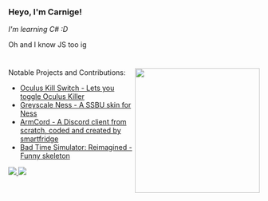 ### Heyo, I'm Carnige!

*I'm learning C# :D*

Oh and I know JS too ig

<h1></h1>

<a href="https://ko-fi.com/kckarnige">
  <img align="right" src="https://user-images.githubusercontent.com/32397453/236360066-5ea41c8a-6748-4b10-b9d9-4057ef52dab1.png" width="250px" />
</a>

Notable Projects and Contributions:
- [Oculus Kill Switch - Lets you toggle Oculus Killer](https://github.com/kckarnige/OculusKillSwitch)
- [Greyscale Ness - A SSBU skin for Ness](https://gamebanana.com/mods/396920)
- [ArmCord - A Discord client from scratch, coded and created by smartfridge](https://github.com/smartfrigde/armcord)
- [Bad Time Simulator: Reimagined - Funny skeleton](https://kckarnige.is-a.dev/BadTimeRevamped/)

<a href="https://discord.com/users/634168893644210186">
<img src="https://lanyard.kyrie25.me/api/634168893644210186?bg=1a1c1f&borderRadius=8px&gradient=aaaaaa&hideDiscrim=true&globalName=true&idleMessage=Bored..&useDisplayName=true">
</a>


<a href="https://github.com/anuraghazra/github-readme-stats">
<img src="https://github-readme-stats.vercel.app/api/top-langs/?username=kckarnige&bg_color=1a1c1f&hide_border=true&theme=dark&border_radius=8px&layout=compact&hide=powershell,lua,c%2B%2B,makefile">
</a>
